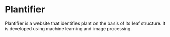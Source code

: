 # Plantifier
Plantifier is a website that identifies plant on the basis of its leaf structure. It is developed using machine learning and image processing.
